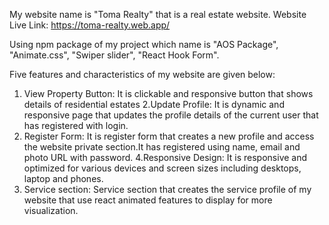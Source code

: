 My website name is "Toma Realty" that is a real estate website.
Website Live Link: https://toma-realty.web.app/

Using npm package of my project which name is "AOS Package", "Animate.css", "Swiper slider", "React Hook Form".

Five features and characteristics of my website are given below:
1. View Property Button: It is clickable and responsive button that shows details of residential estates
2.Update Profile: It is dynamic and responsive page that updates the profile details of the current user that has registered with login.
3. Register Form: It is register form that creates a new profile and access the website private section.It has registered using name, email and photo URL with password.
4.Responsive Design: It is responsive and optimized for various devices and screen sizes including desktops, laptop and phones.
5. Service section: Service section that creates the service profile of my website that use react animated features to display for more visualization.